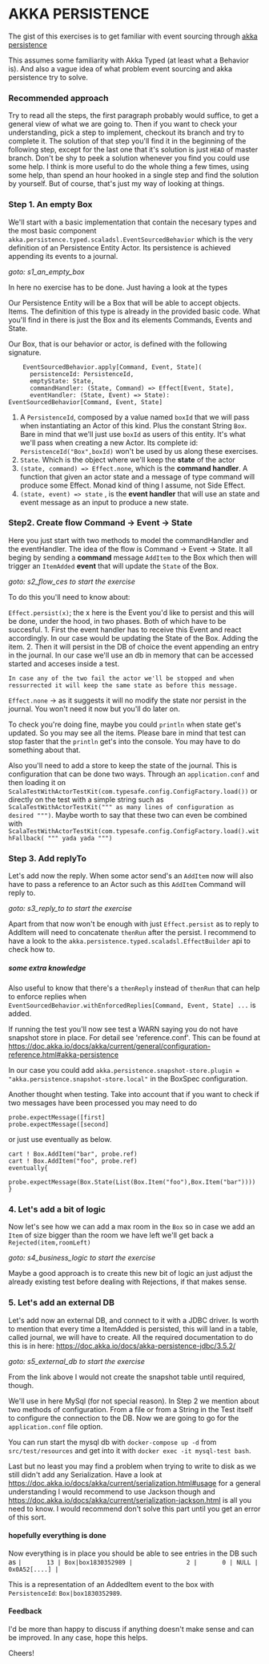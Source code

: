 # AKKA PERSISTENCE
The gist of this exercises is to get familiar with event sourcing through [akka persistence](https://doc.akka.io/docs/akka/current/typed/persistence.html)

This assumes some familiarity with Akka Typed (at least what a Behavior is). And also a vague idea of what problem event sourcing and akka persistence try to solve.

### Recommended approach
Try to read all the steps, the first paragraph probably would suffice, to get a general view of what we are going to. 
Then if you want to check your understanding, pick a step to implement, checkout its branch and try to complete it. The solution of that step you'll find it in the beginning of the following step, except for the last one that it's solution is just `HEAD` of master branch. Don't be shy to peek a solution whenever you find you could use some help. I think is more useful to do the whole thing a few times, using some help, than spend an hour hooked in a single step and find the solution by yourself. But of course, that's just my way of looking at things.

### Step 1. An empty Box
We'll start with a basic implementation that contain the necesary types and the most basic component `akka.persistence.typed.scaladsl.EventSourcedBehavior` which is the very definition of an Persistence Entity Actor. Its persistence is achieved appending its events to a journal. 

*goto: s1_an_empty_box*

In here no exercise has to be done. Just having a look at the types

Our Persistence Entity will be a Box that will be able to accept objects. Items. The definition of this type is already in the provided basic code. What you'll find in there is just the Box and its elements Commands, Events and State.

Our Box, that is our behavior or actor, is defined with the following signature.  

```   
    EventSourcedBehavior.apply[Command, Event, State](
      persistenceId: PersistenceId,
      emptyState: State,
      commandHandler: (State, Command) => Effect[Event, State],
      eventHandler: (State, Event) => State): EventSourcedBehavior[Command, Event, State]
```

1. A `PersistenceId`, composed by a value named `boxId` that we will pass when instantiating an Actor of this kind. Plus the constant String `Box`.  Bare in mind that we'll just use `boxId` as users of this entity. It's what we'll pass when creating a new Actor. Its complete id: `PersistenceId("Box",boxId)` won't be used by us along these exercises.
2. `State`. Which is the object where we'll keep the **state** of the actor
3. `(state, command) => Effect.none`, which is the **command handler**. A function that given an actor state and a message of type command will produce some Effect. Monad kind of thing I assume, not Side Effect.
4. `(state, event) => state` , is the **event handler** that will use an state and event message as an input to produce a new state.




### Step2. Create flow Command -> Event -> State

Here you just start with two methods to model the commandHandler and the eventHandler. The idea of the flow is Command -> Event -> State. It all beging by sending a **command** message `AddItem` to the Box which then will trigger an `ItemAdded` **event** that will update the `State` of the Box.

*goto: s2_flow_ces to start the exercise*

To do this you'll need to know about: 

`Effect.persist(x)`; the x here is the Event you'd like to persist and this will be done, under the hood, in two phases. Both of which have to be succesful.
    1. First the event handler has to receive this Event and react accordingly. In our case would be updating the State of the Box. Adding the item.
    2. Then it will persist in the DB of choice the event appending an entry in the journal. In our case we'll use an db in memory that can be accessed started and acceses inside a test.

    In case any of the two fail the actor we'll be stopped and when ressurrected it will keep the same state as before this message. 

`Effect.none` -> as it suggests it will no modify the state nor persist in the journal. You won't need it now but you'll do later on. 

To check you're doing fine, maybe you could `println` when state get's updated. So you may see all the items. Please bare in mind that test can stop faster that the `println` get's into the console. You may have to do something about that.

Also you'll need to add a store to keep the state of the journal. This is configuration that can be done two ways. Through an `application.conf` and then loading it on `ScalaTestWithActorTestKit(com.typesafe.config.ConfigFactory.load())` or directly on the test with a simple string such as `ScalaTestWithActorTestKit(""" as many lines of configuration as desired """)`. Maybe worth to say that these two can even be combined with `ScalaTestWithActorTestKit(com.typesafe.config.ConfigFactory.load().withFallback( """ yada yada """)`


### Step 3. Add replyTo

Let's add now the reply. When some actor send's an `AddItem` now will also have to pass a reference to an Actor such as this `AddItem` Command will reply to.

*goto: s3_reply_to to start the exercise*


Apart from that now won't be enough with just `Effect.persist` as to reply to AddItem will need to concatenate `thenRun` after the persist. I recommend to have a look to the `akka.persistence.typed.scaladsl.EffectBuilder` api to check how to.

##### some extra knowledge

Also useful to know that there's a `thenReply` instead of `thenRun` that can help to enforce replies when `EventSourcedBehavior.withEnforcedReplies[Command, Event, State] ...` is added.

If running the test you'll now see test a WARN saying you do not have snapshot store in place. For detail see 'reference.conf'. This can be found at https://doc.akka.io/docs/akka/current/general/configuration-reference.html#akka-persistence

In our case you could add `akka.persistence.snapshot-store.plugin = "akka.persistence.snapshot-store.local"` in the BoxSpec configuration.

Another thought when testing. Take into account that if you want to check if two messages have been processed you may need to do


    probe.expectMessage([first]
    probe.expectMessage([second]
	


 or just use eventually as below.
    

    cart ! Box.AddItem("bar", probe.ref)
    cart ! Box.AddItem("foo", probe.ref)
    eventually{
      probe.expectMessage(Box.State(List(Box.Item("foo"),Box.Item("bar"))))
    }
    


### 4. Let's add a bit of logic

Now let's see how we can add a max room in the `Box` so in case we add an `Item` of size bigger than the room we have left we'll get back a `Rejected(item,roomLeft)`

*goto: s4_business_logic to start the exercise*


Maybe a good approach is to create this new bit of logic an just adjust the already existing test before dealing with Rejections, if that makes sense.

### 5. Let's add an external DB

Let's add now an external DB, and connect to it with a JDBC driver. Is worth to mention that every time a ItemAdded is persisted, this will land in a table, called journal, we will have to create. All the required documentation to do this is in here:
https://doc.akka.io/docs/akka-persistence-jdbc/3.5.2/

*goto: s5_external_db to start the exercise*


From the link above I would not create the snapshot table until required, though. 

We'll use in here MySql (for not special reason). In Step 2 we mention about two methods of configuration. From a file or from a String in the Test itself to configure the connection to the DB. Now we are going to go for the `application.conf` file option. 

You can run start the mysql db with `docker-compose up -d` from `src/test/resources` and get into it with `docker exec -it mysql-test bash`.

Last but no least you may find a problem when trying to write to disk as we still didn't add any Serialization. Have a look at https://doc.akka.io/docs/akka/current/serialization.html#usage for a general understanding
I would recommend to use Jackson though and https://doc.akka.io/docs/akka/current/serialization-jackson.html is all you need to know. I would recommend don't solve this part until you get an error of this sort.

#### hopefully everything is done

Now everything is in place you should be able to see entries in the DB such as 
`|       13 | Box|box1830352989 |               2 |       0 | NULL | 0x0A52[....] |`

This is a representation of an AddedItem event to the box with `PersistenceId`: `Box|box1830352989`.


#### Feedback

I'd be more than happy to discuss if anything doesn't make sense and can be improved. In any case, hope this helps.

Cheers!